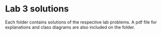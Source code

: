 # Lab 3 solutions

Each folder contains solutions of the respective lab problems. A pdf file for explanations and class diagrams are also included on the folder.
